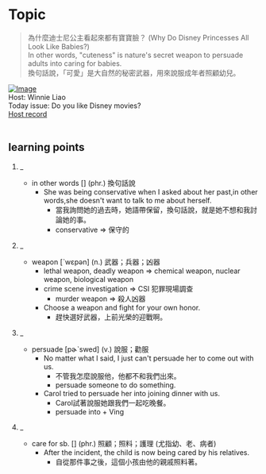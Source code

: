 # Topic

> 為什麼迪士尼公主看起來都有寶寶臉？ (Why Do Disney Princesses All Look Like Babies?) <br>
> In other words, "cuteness" is nature's secret weapon to persuade adults into caring for babies. <br>
> 換句話說，「可愛」是大自然的秘密武器，用來說服成年者照顧幼兒。 <br>

[![Image](https://cdn.voicetube.com/assets/thumbnails/T1gzpEktyKo.jpg)](https://www.youtube.com/embed/T1gzpEktyKo?rel=0&showinfo=0&cc_load_policy=0&controls=1&autoplay=1&iv_load_policy=3&playsinline=1&wmode=transparent&start=135&end=141&enablejsapi=1&origin=https://tw.voicetube.com&widgetid=1)<br>
Host: Winnie Liao
<br>Today issue: Do you like Disney movies?
<br>
[Host record](https://cdn.voicetube.com/tmp/everyday_records/callmeboss901/2889.mp3)
<br><br>
## learning points
1. _
	* in other words [] (phr.) 換句話說
        - She was being conservative when I asked about her past,in other words,she doesn't want to talk to me about herself.
            + 當我詢問她的過去時，她語帶保留，換句話說，就是她不想和我討論她的事。
            + conservative => 保守的

2. _
	* weapon [ˋwɛpən] (n.) 武器；兵器；凶器
        - lethal weapon, deadly weapon => chemical weapon, nuclear weapon, biological weapon
        - crime scene investigation => CSI 犯罪現場調查
            + murder weapon => 殺人凶器
        - Choose a weapon and fight for your own honor.
            + 趕快選好武器，上前光榮的迎戰啊。

3. _
	* persuade [pɚˋswed] (v.) 說服；勸服
        - No matter what I said, I just can't persuade her to come out with us.
            + 不管我怎麼說服他，他都不和我們出來。
            + persuade someone to do something.
        - Carol tried to persuade her into joining dinner with us.
            + Carol試著說服她跟我們一起吃晚餐。
            + persuade into + Ving

4. _
	* care for sb. [] (phr.) 照顧；照料；護理 (尤指幼、老、病者)
        - After the incident, the child is now being cared by his relatives.
            + 自從那件事之後，這個小孩由他的親戚照料著。



